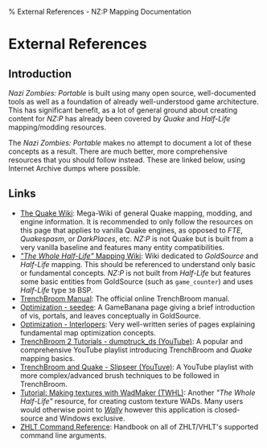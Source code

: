 % External References - NZ:P Mapping Documentation
# External References

## Introduction

*Nazi Zombies: Portable* is built using many open source, well-documented tools as well as a foundation of already well-understood game architecture. This has significant benefit, as a lot of general ground about creating content for *NZ:P* has already been covered by *Quake* and *Half-Life* mapping/modding resources.

The *Nazi Zombies: Portable* makes no attempt to document a lot of these concepts as a result. There are much better, more comprehensive resources that you should follow instead. These are linked below, using Internet Archive dumps where possible.

## Links

* [The Quake Wiki](https://quakewiki.org/wiki/Main_Page): Mega-Wiki of general Quake mapping, modding, and engine information. It is recommended to only follow the resources on this page that applies to vanilla Quake engines, as opposed to *FTE*, *Quakespasm*, or *DarkPlaces*, etc. *NZ:P* is not Quake but is built from a very vanilla baseline and features many entity compatibilities.
* [*"The Whole Half-Life"* Mapping Wiki](https://twhl.info/wiki/page/category%3AGoldsource_Tutorials%2BMapping): Wiki dedicated to *GoldSource* and *Half-Life* mapping. This should be referenced to understand only basic or fundamental concepts. *NZ:P* is not built from *Half-Life* but features some basic entities from GoldSource (such as `game_counter`) and uses *Half-Life* type `30` BSP.
* [TrenchBroom Manual](https://trenchbroom.github.io/manual/latest): The official online TrenchBroom manual.
* [Optimization - seedee](https://web.archive.org/web/20240503234130/https://gamebanana.com/tuts/13227): A GameBanana page giving a brief introduction of vis, portals, and leaves conceptually in GoldSource.
* [Optimization - Interlopers](https://web.archive.org/web/20240604033351/https://www.interlopers.net/optimization/index.php?chapter=intro): Very well-written series of pages explaining fundamental map optimization concepts.
* [TrenchBroom 2 Tutorials - dumptruck_ds (YouTube)](https://www.youtube.com/playlist?list=PLgDKRPte5Y0AZ_K_PZbWbgBAEt5xf74aE): A popular and comprehensive YouTube playlist introducing TrenchBroom and *Quake* mapping basics.
* [TrenchBroom and Quake - Slipseer (YouTuve)](https://www.youtube.com/playlist?list=PLdy0pXXA5D0_bt0oe9OcRuWPqrdyNX-KY): A YouTube playlist with more complex/advanced brush techniques to be followed in TrenchBroom.
* [Tutorial: Making textures with WadMaker (TWHL)](https://twhl.info/wiki/page/Tutorial%3A_Making_textures_with_WadMaker): Another *"The Whole Half-Life"* resource, for creating custom texture WADs. Many users would otherwise point to [*Wally*](https://valvedev.info/tools/wally/) however this application is closed-source and Windows exclusive.
* [ZHLT Command Reference](https://web.archive.org/web/20241007123643/http://zhlt.info/command-reference.html): Handbook on all of ZHLT/VHLT's supported command line arguments.